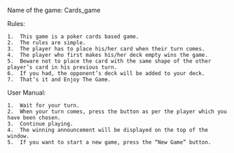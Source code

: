 Name of the game:  Cards_game

Rules:

    1.	This game is a poker cards based game.
    2.	The rules are simple.
    3.	The player has to place his/her card when their turn comes.
    4.	The player who first makes his/her deck empty wins the game.
    5.	Beware not to place the card with the same shape of the other player’s card in his previous turn.
    6.	If you had, the opponent’s deck will be added to your deck.
    7.	That’s it and Enjoy The Game.

User Manual:

    1.	Wait for your turn.
    2.	When your turn comes, press the button as per the player which you have been chosen.
    3.	Continue playing.
    4.	The winning announcement will be displayed on the top of the window.
    5.	If you want to start a new game, press the “New Game” button.
